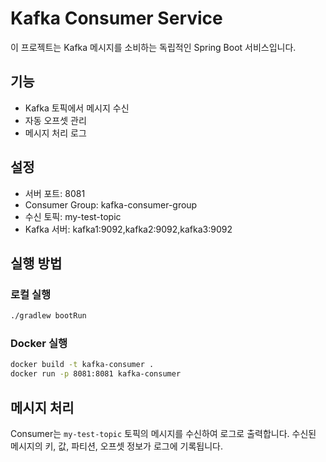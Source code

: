 # Kafka Consumer Service

이 프로젝트는 Kafka 메시지를 소비하는 독립적인 Spring Boot 서비스입니다.

## 기능

- Kafka 토픽에서 메시지 수신
- 자동 오프셋 관리
- 메시지 처리 로그

## 설정

- 서버 포트: 8081
- Consumer Group: kafka-consumer-group
- 수신 토픽: my-test-topic
- Kafka 서버: kafka1:9092,kafka2:9092,kafka3:9092

## 실행 방법

### 로컬 실행
```bash
./gradlew bootRun
```

### Docker 실행
```bash
docker build -t kafka-consumer .
docker run -p 8081:8081 kafka-consumer
```

## 메시지 처리

Consumer는 `my-test-topic` 토픽의 메시지를 수신하여 로그로 출력합니다.
수신된 메시지의 키, 값, 파티션, 오프셋 정보가 로그에 기록됩니다.


